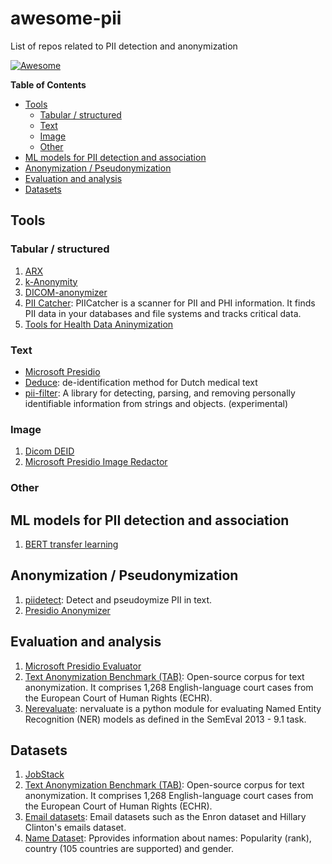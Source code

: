 # awesome-pii
List of repos related to PII detection and anonymization

[![Awesome](https://awesome.re/badge-flat.svg)](https://awesome.re)

<!-- START doctoc generated TOC please keep comment here to allow auto update -->
<!-- DON'T EDIT THIS SECTION, INSTEAD RE-RUN doctoc TO UPDATE -->
**Table of Contents**

- [Tools](#tools)
  - [Tabular / structured](#tabular--structured)
  - [Text](#text)
  - [Image](#image)
  - [Other](#other)
- [ML models for PII detection and association](#ml-models-for-pii-detection-and-association)
- [Anonymization / Pseudonymization](#anonymization--pseudonymization)
- [Evaluation and analysis](#evaluation-and-analysis)
- [Datasets](#datasets)

<!-- END doctoc generated TOC please keep comment here to allow auto update -->

## Tools

### Tabular / structured

1. [ARX](https://arx.deidentifier.org/)
1. [k-Anonymity](https://github.com/Nuclearstar/K-Anonymity)
1. [DICOM-anonymizer](https://github.com/KitwareMedical/dicom-anonymizer) 
1. [PII Catcher](https://github.com/tokern/piicatcher): PIICatcher is a scanner for PII and PHI information. It finds PII data in your databases and file systems and tracks critical data.
1. [Tools for Health Data Aninymization](https://github.com/microsoft/Tools-for-Health-Data-Anonymization) 


### Text

*  [Microsoft Presidio](https://github.com/microsoft/presidio)
*  [Deduce](https://github.com/vmenger/deduce): de-identification method for Dutch medical text
*  [pii-filter](https://github.com/HabaneroCake/pii-filter): A library for detecting, parsing, and removing personally identifiable information from strings and objects. (experimental)

### Image

1. [Dicom DEID](https://github.com/pydicom/DEID) 
1. [Microsoft Presidio Image Redactor](https://github.com/microsoft/presidio/tree/main/presidio-image-redactor)



### Other

## ML models for PII detection and association
1. [BERT transfer learning](https://github.com/arnobiomorelix/berttransferlearning)


## Anonymization / Pseudonymization
1. [piidetect](https://github.com/edwardcooper/piidetect): Detect and pseudoymize PII in text.
1. [Presidio Anonymizer](https://github.com/microsoft/presidio/tree/main/presidio-anonymizer)

## Evaluation and analysis

1. [Microsoft Presidio Evaluator](https://github.com/microsoft/presidio-research) 
1. [Text Anonymization Benchmark (TAB)](https://github.com/NorskRegnesentral/text-anonymisation-benchmark):  Open-source corpus for text anonymization. It comprises 1,268 English-language court cases from the European Court of Human Rights (ECHR).
1. [Nerevaluate](https://github.com/MantisAI/nervaluate): nervaluate is a python module for evaluating Named Entity Recognition (NER) models as defined in the SemEval 2013 - 9.1 task.

## Datasets

1. [JobStack](https://github.com/kris927b/JobStack)
1. [Text Anonymization Benchmark (TAB)](https://github.com/NorskRegnesentral/text-anonymisation-benchmark):  Open-source corpus for text anonymization. It comprises 1,268 English-language court cases from the European Court of Human Rights (ECHR).
1. [Email datasets](https://github.com/Mithileysh/Email-Datasets): Email datasets such as the Enron dataset and Hillary Clinton's emails dataset.
1. [Name Dataset](https://github.com/philipperemy/name-dataset): Pprovides information about names: Popularity (rank), country (105 countries are supported) and gender.
